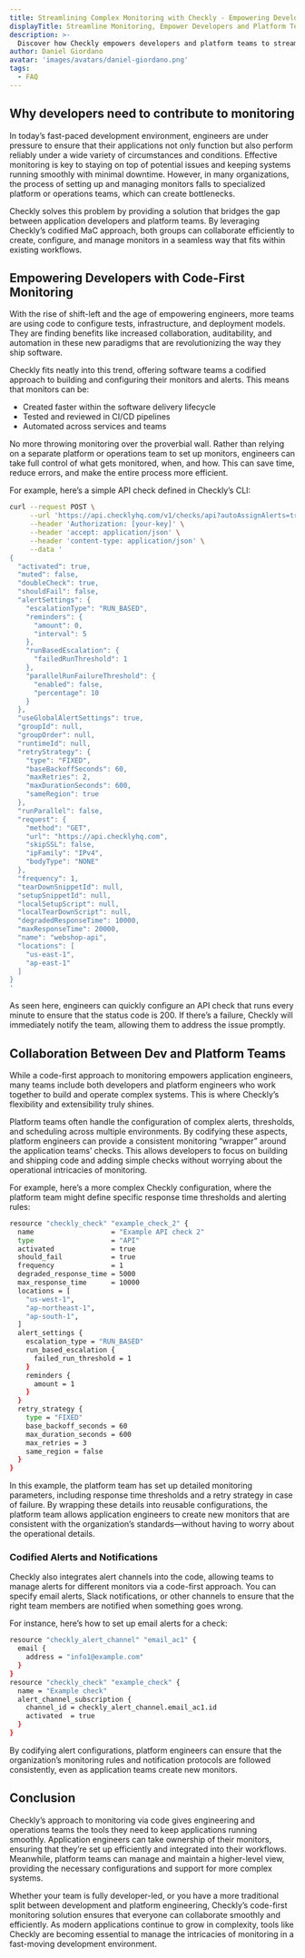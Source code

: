 ```yaml
---
title: Streamlining Complex Monitoring with Checkly - Empowering Developers and Platform Teams
displayTitle: Streamline Monitoring, Empower Developers and Platform Teams
description: >-
  Discover how Checkly empowers developers and platform teams to streamline complex monitoring through a code-first approach. Learn how collaboration, automation, and integrated alerts improve reliability and reduce bottlenecks in modern software delivery workflows.
author: Daniel Giordano
avatar: 'images/avatars/daniel-giordano.png'
tags:
  - FAQ
---
```

## Why developers need to contribute to monitoring
In today’s fast-paced development environment, engineers are under pressure to ensure that their applications not only function but also perform reliably under a wide variety of circumstances and conditions. Effective monitoring is key to staying on top of potential issues and keeping systems running smoothly with minimal downtime. However, in many organizations, the process of setting up and managing monitors falls to specialized platform or operations teams, which can create bottlenecks.

Checkly solves this problem by providing a solution that bridges the gap between application developers and platform teams. By leveraging Checkly’s codified MaC approach, both groups can collaborate efficiently to create, configure, and manage monitors in a seamless way that fits within existing workflows.

## Empowering Developers with Code-First Monitoring
With the rise of shift-left and the age of empowering engineers, more teams are using code to configure tests, infrastructure, and deployment models. They are finding benefits like increased collaboration, auditability, and automation in these new paradigms that are revolutionizing the way they ship software. 

Checkly fits neatly into this trend, offering software teams a codified approach to building and configuring their monitors and alerts. This means that monitors can be:

* Created faster within the software delivery lifecycle
* Tested and reviewed in CI/CD pipelines
* Automated across services and teams

No more throwing monitoring over the proverbial wall. Rather than relying on a separate platform or operations team to set up monitors, engineers can take full control of what gets monitored, when, and how. This can save time, reduce errors, and make the entire process more efficient. 


For example, here’s a simple API check defined in Checkly’s CLI:

```bash
curl --request POST \
     --url 'https://api.checklyhq.com/v1/checks/api?autoAssignAlerts=true' \
     --header 'Authorization: [your-key]' \
     --header 'accept: application/json' \
     --header 'content-type: application/json' \
     --data '
{
  "activated": true,
  "muted": false,
  "doubleCheck": true,
  "shouldFail": false,
  "alertSettings": {
    "escalationType": "RUN_BASED",
    "reminders": {
      "amount": 0,
      "interval": 5
    },
    "runBasedEscalation": {
      "failedRunThreshold": 1
    },
    "parallelRunFailureThreshold": {
      "enabled": false,
      "percentage": 10
    }
  },
  "useGlobalAlertSettings": true,
  "groupId": null,
  "groupOrder": null,
  "runtimeId": null,
  "retryStrategy": {
    "type": "FIXED",
    "baseBackoffSeconds": 60,
    "maxRetries": 2,
    "maxDurationSeconds": 600,
    "sameRegion": true
  },
  "runParallel": false,
  "request": {
    "method": "GET",
    "url": "https://api.checklyhq.com",
    "skipSSL": false,
    "ipFamily": "IPv4",
    "bodyType": "NONE"
  },
  "frequency": 1,
  "tearDownSnippetId": null,
  "setupSnippetId": null,
  "localSetupScript": null,
  "localTearDownScript": null,
  "degradedResponseTime": 10000,
  "maxResponseTime": 20000,
  "name": "webshop-api",
  "locations": [
    "us-east-1",
    "ap-east-1"
  ]
}
'
```
As seen here, engineers can quickly configure an API check that runs every minute to ensure that the status code is 200. If there’s a failure, Checkly will immediately notify the team, allowing them to address the issue promptly.

## Collaboration Between Dev and Platform Teams
While a code-first approach to monitoring empowers application engineers, many teams include both developers and platform engineers who work together to build and operate complex systems. This is where Checkly’s flexibility and extensibility truly shines.

Platform teams often handle the configuration of complex alerts, thresholds, and scheduling across multiple environments. By codifying these aspects, platform engineers can provide a consistent monitoring “wrapper” around the application teams’ checks. This allows developers to focus on building and shipping code and adding simple checks without worrying about the operational intricacies of monitoring.

For example, here’s a more complex Checkly configuration, where the platform team might define specific response time thresholds and alerting rules:

```bash
resource "checkly_check" "example_check_2" {
  name                   = "Example API check 2"
  type                   = "API"
  activated              = true
  should_fail            = true
  frequency              = 1
  degraded_response_time = 5000
  max_response_time      = 10000
  locations = [
    "us-west-1",
    "ap-northeast-1",
    "ap-south-1",
  ]
  alert_settings {
    escalation_type = "RUN_BASED"
    run_based_escalation {
      failed_run_threshold = 1
    }
    reminders {
      amount = 1
    }
  }
  retry_strategy {
    type = "FIXED"
    base_backoff_seconds = 60
    max_duration_seconds = 600
    max_retries = 3
    same_region = false
  }
}
```
In this example, the platform team has set up detailed monitoring parameters, including response time thresholds and a retry strategy in case of failure. By wrapping these details into reusable configurations, the platform team allows application engineers to create new monitors that are consistent with the organization’s standards—without having to worry about the operational details.

### Codified Alerts and Notifications
Checkly also integrates alert channels into the code, allowing teams to manage alerts for different monitors via a code-first approach. You can specify email alerts, Slack notifications, or other channels to ensure that the right team members are notified when something goes wrong.

For instance, here’s how to set up email alerts for a check:

```bash
resource "checkly_alert_channel" "email_ac1" {
  email {
    address = "info1@example.com"
  }
}
resource "checkly_check" "example_check" {
  name = "Example check"
  alert_channel_subscription {
    channel_id = checkly_alert_channel.email_ac1.id
    activated  = true
  }
}
```
By codifying alert configurations, platform engineers can ensure that the organization’s monitoring rules and notification protocols are followed consistently, even as application teams create new monitors.
## Conclusion
Checkly’s approach to monitoring via code gives engineering and operations teams the tools they need to keep applications running smoothly. Application engineers can take ownership of their monitors, ensuring that they’re set up efficiently and integrated into their workflows. Meanwhile, platform teams can manage and maintain a higher-level view, providing the necessary configurations and support for more complex systems.

Whether your team is fully developer-led, or you have a more traditional split between development and platform engineering, Checkly’s code-first monitoring solution ensures that everyone can collaborate smoothly and efficiently. As modern applications continue to grow in complexity, tools like Checkly are becoming essential to manage the intricacies of monitoring in a fast-moving development environment.